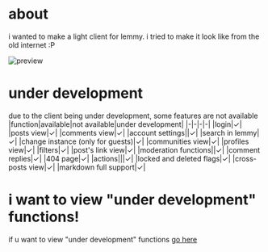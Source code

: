 # about
i wanted to make a light client for lemmy. i tried to make it look like from the old internet :P

![preview](https://github.com/user-attachments/assets/71a55300-3673-49e0-b0f3-d9e0718bba9e)

# under development
due to the client being under development, some features are not available
|function|available|not available|under development|
|-|-|-|-|
|login|✓|
|posts view|✓|
|comments view|✓|
|account settings||✓|
|search in lemmy|✓|
|change instance (only for guests)|✓|
|communities view|✓|
|profiles view|✓|
|filters|✓|
|post's link view|✓|
|moderation functions||✓|
|comment replies|✓|
|404 page|✓|
|actions|||✓|
|locked and deleted flags|✓|
|cross-posts view|✓|
|markdown full support|✓|

# i want to view "under development" functions!

if u want to view "under development" functions [go here](https://github.com/lgor360/oldemmi/dev/tree)

